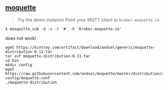 ## [moquette](http://andsel.github.io/moquette/)

> Try the demo instance
> Point your MQTT client to `broker.moquette.io`

```
$ mosquitto_sub -d -v -t '#' -h 'broker.moquette.io'
```
does not work!

```
wget https://bintray.com/artifact/download/andsel/generic/moquette-distribution-0.11.tar
tar xvf moquette-distribution-0.11.tar
cd bin
mkdir config
wget https://raw.githubusercontent.com/andsel/moquette/master/distribution/src/main/resources/moquette.conf config/moquette.conf
./moquette-distribution
```







